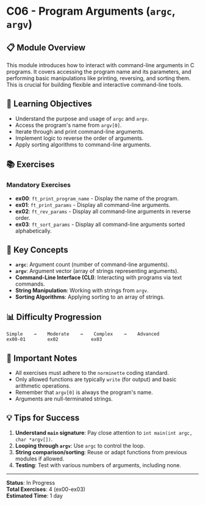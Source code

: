 # C06 - Program Arguments (`argc`, `argv`)

## 📋 Module Overview

This module introduces how to interact with command-line arguments in C programs. It covers accessing the program name and its parameters, and performing basic manipulations like printing, reversing, and sorting them. This is crucial for building flexible and interactive command-line tools.

## 🎯 Learning Objectives

-   Understand the purpose and usage of `argc` and `argv`.
-   Access the program's name from `argv[0]`.
-   Iterate through and print command-line arguments.
-   Implement logic to reverse the order of arguments.
-   Apply sorting algorithms to command-line arguments.

## 📚 Exercises

### Mandatory Exercises

-   **ex00**: `ft_print_program_name` - Display the name of the program.
-   **ex01**: `ft_print_params` - Display all command-line arguments.
-   **ex02**: `ft_rev_params` - Display all command-line arguments in reverse order.
-   **ex03**: `ft_sort_params` - Display all command-line arguments sorted alphabetically.

## 🔧 Key Concepts

-   **`argc`**: Argument count (number of command-line arguments).
-   **`argv`**: Argument vector (array of strings representing arguments).
-   **Command-Line Interface (CLI)**: Interacting with programs via text commands.
-   **String Manipulation**: Working with strings from `argv`.
-   **Sorting Algorithms**: Applying sorting to an array of strings.

## 📊 Difficulty Progression

```
Simple    →    Moderate    →    Complex    →    Advanced
ex00-01        ex02            ex03
```

## 🚨 Important Notes

-   All exercises must adhere to the `norminette` coding standard.
-   Only allowed functions are typically `write` (for output) and basic arithmetic operations.
-   Remember that `argv[0]` is always the program's name.
-   Arguments are null-terminated strings.

## 💡 Tips for Success

1.  **Understand `main` signature**: Pay close attention to `int main(int argc, char *argv[])`.
2.  **Looping through `argv`**: Use `argc` to control the loop.
3.  **String comparison/sorting**: Reuse or adapt functions from previous modules if allowed.
4.  **Testing**: Test with various numbers of arguments, including none.

---

**Status**: In Progress  
**Total Exercises**: 4 (ex00-ex03)  
**Estimated Time**: 1 day

